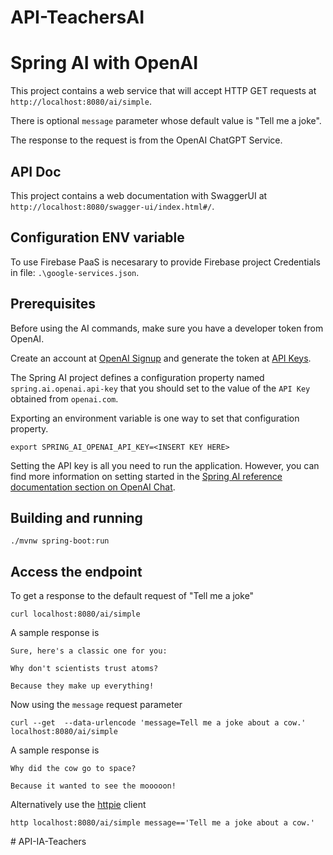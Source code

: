 # API-TeachersAI

# Spring AI with OpenAI

This project contains a web service that will accept HTTP GET requests at
`http://localhost:8080/ai/simple`.

There is optional `message` parameter whose default value is "Tell me a joke".

The response to the request is from the OpenAI ChatGPT Service.

## API Doc

This project contains a web documentation with SwaggerUI at `http://localhost:8080/swagger-ui/index.html#/`.

## Configuration ENV variable

To use Firebase PaaS is necesarary to provide Firebase project Credentials in file: `.\google-services.json`.

## Prerequisites

Before using the AI commands, make sure you have a developer token from OpenAI.

Create an account at [OpenAI Signup](https://platform.openai.com/signup) and generate the token at [API Keys](https://platform.openai.com/account/api-keys).

The Spring AI project defines a configuration property named `spring.ai.openai.api-key` that you should set to the value of the `API Key` obtained from `openai.com`.

Exporting an environment variable is one way to set that configuration property.
```shell
export SPRING_AI_OPENAI_API_KEY=<INSERT KEY HERE>
```

Setting the API key is all you need to run the application.
However, you can find more information on setting started in the [Spring AI reference documentation section on OpenAI Chat](https://docs.spring.io/spring-ai/reference/api/clients/openai-chat.html).

## Building and running

```
./mvnw spring-boot:run
```

## Access the endpoint

To get a response to the default request of "Tell me a joke"

```shell 
curl localhost:8080/ai/simple
```

A sample response is 

```text
Sure, here's a classic one for you:

Why don't scientists trust atoms?

Because they make up everything!
```

Now using the `message` request parameter
```shell
curl --get  --data-urlencode 'message=Tell me a joke about a cow.' localhost:8080/ai/simple 
```

A sample response is

```text
Why did the cow go to space?

Because it wanted to see the mooooon!
```

Alternatively use the [httpie](https://httpie.io/) client
```shell
http localhost:8080/ai/simple message=='Tell me a joke about a cow.'
```
#   A P I - I A - T e a c h e r s 
 
 